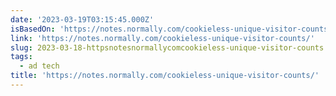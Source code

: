 ```yaml
---
date: '2023-03-19T03:15:45.000Z'
isBasedOn: 'https://notes.normally.com/cookieless-unique-visitor-counts/'
link: 'https://notes.normally.com/cookieless-unique-visitor-counts/'
slug: 2023-03-18-httpsnotesnormallycomcookieless-unique-visitor-counts
tags:
  - ad tech
title: 'https://notes.normally.com/cookieless-unique-visitor-counts/'
---
```


